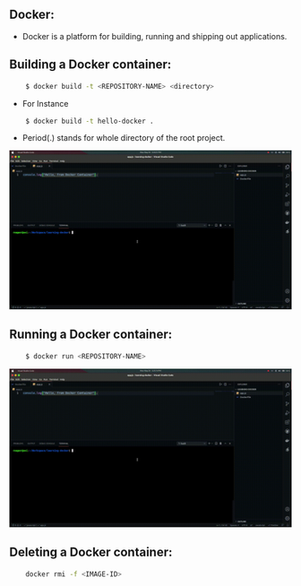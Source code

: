 ## Docker:

- Docker is a platform for building, running and shipping out applications.

## Building a Docker container:

```bash
    $ docker build -t <REPOSITORY-NAME> <directory>
```

- For Instance

```bash
    $ docker build -t hello-docker .
```

- Period(.) stands for whole directory of the root project.

![preview](preview/preview-1.gif)

## Running a Docker container:

```bash
    $ docker run <REPOSITORY-NAME>
```

![preview](preview/preview-2.gif)

## Deleting a Docker container:

```bash
    docker rmi -f <IMAGE-ID>
```

